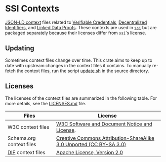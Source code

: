 # SSI Contexts

[JSON-LD context][] files related to [Verifiable Credentials][], [Decentralized Identifiers][], and [Linked Data Proofs][]. These contexts are used in [`ssi`](../README.md) but are packaged separately because their licenses differ from `ssi`'s license.

[JSON-LD context]: https://www.w3.org/TR/json-ld11/#the-context
[Verifiable Credentials]: https://www.w3.org/TR/vc-data-model/
[Decentralized Identifiers]: https://www.w3.org/TR/did-core/
[Linked Data Proofs]: https://w3c-ccg.github.io/ld-proofs/

## Updating

Sometimes context files change over time. This crate aims to keep up to date with upstream changes in the context files it contains. To manually re-fetch the context files, run the script [update.sh](./update.sh) in the source directory.

## Licenses

The licenses of the context files are summarized in the following table. For more details, see the [LICENSES.md](./LICENSES.md) file.

Files|License
-|-
W3C context files|[W3C Software and Document Notice and License](https://www.w3.org/Consortium/Legal/2015/copyright-software-and-document).
Schema.org context files|[Creative Commons Attribution-ShareAlike 3.0 Unported (CC BY-SA 3.0)](https://creativecommons.org/licenses/by-sa/3.0/)
[DIF](https://identity.foundation/) context files|[Apache License, Version 2.0](http://www.apache.org/licenses/)
